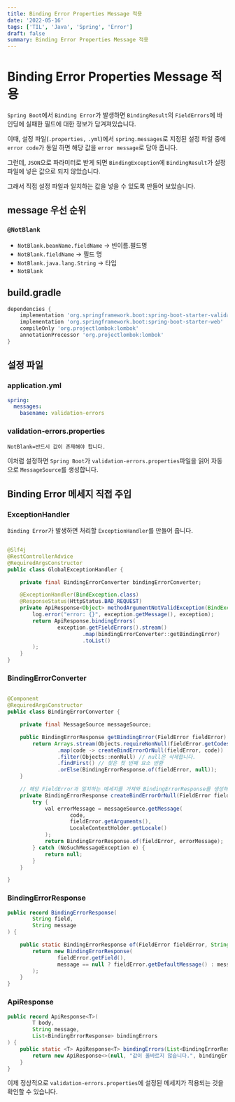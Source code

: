 ```yaml
---
title: Binding Error Properties Message 적용
date: '2022-05-16'
tags: ['TIL', 'Java', 'Spring', 'Error']
draft: false
summary: Binding Error Properties Message 적용
---
```


# Binding Error Properties Message 적용

`Spring Boot`에서 `Binding Error`가 발생하면 `BindingResult`의 `FieldErrors`에 바인딩에 실패한 필드에 대한 정보가 담겨져있습니다.

이때, 설정 파일(`.properties,` `.yml`)에서 `spring.messages`로 지정된 설정 파일 중에 `error code`가 동일 하면 해당 값을 `error message`로 담아 줍니다.

그런데, `JSON`으로 파라미터로 받게 되면 `BindingException`에 `BindingResult`가 설정 파일에 넣은 값으로 되지 않았습니다.

그래서 직접 설정 파일과 일치하는 값을 넣을 수 있도록 만들어 보았습니다.

## message 우선 순위

### `@NotBlank`

- `NotBlank.beanName.fieldName` -> 빈이름.필드명
- `NotBlank.fieldName` -> 필드 명
- `NotBlank.java.lang.String` -> 타입
- `NotBlank`

## build.gradle

```groovy
dependencies {
    implementation 'org.springframework.boot:spring-boot-starter-validation'
    implementation 'org.springframework.boot:spring-boot-starter-web'
    compileOnly 'org.projectlombok:lombok'
    annotationProcessor 'org.projectlombok:lombok'
}
```

## 설정 파일

### application.yml

```yaml
spring:
  messages:
    basename: validation-errors
```

### validation-errors.properties

```properties
NotBlank=반드시 값이 존재해야 합니다.
```

이처럼 설정하면 `Spring Boot`가 `validation-errors.properties`파일을 읽어 자동으로 `MessageSource`를 생성합니다.

## Binding Error 메세지 직접 주입

### ExceptionHandler

`Binding Error`가 발생하면 처리할 `ExceptionHandler`를 만들어 줍니다.

```java

@Slf4j
@RestControllerAdvice
@RequiredArgsConstructor
public class GlobalExceptionHandler {

	private final BindingErrorConverter bindingErrorConverter;

	@ExceptionHandler(BindException.class)
	@ResponseStatus(HttpStatus.BAD_REQUEST)
	private ApiResponse<Object> methodArgumentNotValidException(BindException exception) {
		log.error("error: {}", exception.getMessage(), exception);
		return ApiResponse.bindingErrors(
				exception.getFieldErrors().stream()
						.map(bindingErrorConverter::getBindingError)
						.toList()
		);
	}
}
```

### BindingErrorConverter

```java

@Component
@RequiredArgsConstructor
public class BindingErrorConverter {

	private final MessageSource messageSource;

	public BindingErrorResponse getBindingError(FieldError fieldError) {
		return Arrays.stream(Objects.requireNonNull(fieldError.getCodes()))
				.map(code -> createBindErrorOrNull(fieldError, code))
				.filter(Objects::nonNull) // null은 삭제합니다.
				.findFirst() // 찾은 첫 번째 요소 반환
				.orElse(BindingErrorResponse.of(fieldError, null));
	}

	// 해당 FieldError과 일치하는 메세지를 가져와 BindingErrorResponse를 생성하여 return 합니다.
	private BindingErrorResponse createBindErrorOrNull(FieldError fieldError, String code) {
		try {
			val errorMessage = messageSource.getMessage(
					code,
					fieldError.getArguments(),
					LocaleContextHolder.getLocale()
			);
			return BindingErrorResponse.of(fieldError, errorMessage);
		} catch (NoSuchMessageException e) {
			return null;
		}
	}

}
```

### BindingErrorResponse

```java
public record BindingErrorResponse(
		String field,
		String message
) {

	public static BindingErrorResponse of(FieldError fieldError, String message) {
		return new BindingErrorResponse(
				fieldError.getField(),
				message == null ? fieldError.getDefaultMessage() : message
		);
	}
}
```

### ApiResponse

```java
public record ApiResponse<T>(
		T body,
		String message,
		List<BindingErrorResponse> bindingErrors
) {
	public static <T> ApiResponse<T> bindingErrors(List<BindingErrorResponse> bindingErrors) {
		return new ApiResponse<>(null, "값이 올바르지 않습니다.", bindingErrors);
	}
}
```

이제 정상적으로 `validation-errors.properties`에 설정된 메세지가 적용되는 것을 확인할 수 있습니다.
